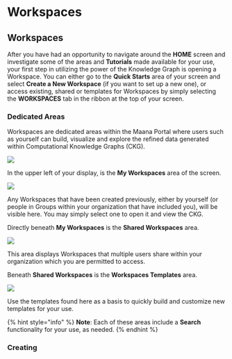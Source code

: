 # Workspaces

## Workspaces

After you have had an opportunity to navigate around the **HOME** screen and investigate some of the areas and **Tutorials** made available for your use, your first step in utilizing the power of the Knowledge Graph is opening a Workspace.  You can either go to the **Quick Starts** area of your screen and select **Create a New Workspace** \(if you want to set up a new one\),  or access existing, shared or templates for Workspaces by simply selecting the **WORKSPACES** tab in the ribbon at the top of your screen.

### Dedicated Areas

Workspaces are dedicated areas within the Maana Portal where users such as yourself can build, visualize and explore the refined data generated within Computational Knowledge Graphs \(CKG\).

![](https://gitbooktrainingmaterials.blob.core.windows.net/images/WORKSPACE%20SCREEN.png)

In the upper left of your display, is the **My Workspaces** area of the screen.  

![](https://gitbooktrainingmaterials.blob.core.windows.net/images/My%20Workspaces.gif)

Any Workspaces that have been created previously, either by yourself \(or people in Groups within your organization that have included you\), will be visible here.  You may simply select one to open it and view the CKG.

Directly beneath **My Workspaces** is the **Shared Workspaces** area.

![](https://gitbooktrainingmaterials.blob.core.windows.net/images/My%20Workspaces.gif)

This area displays Workspaces that multiple users share within your organization which you are permitted to access.

Beneath **Shared Workspaces** is the **Workspaces Templates** area.

![](https://gitbooktrainingmaterials.blob.core.windows.net/images/Workspace%20Templates.gif)

Use the templates found here as a basis to quickly build and customize new templates for your use.

{% hint style="info" %}
**Note**:  Each of these areas include a **Search** functionality for your use, as needed.
{% endhint %}

###  Creating

